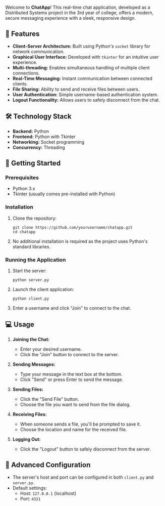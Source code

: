 Welcome to **ChatApp**! This real-time chat application, developed as a Distributed Systems project in the 3rd year of college, offers a modern, secure messaging experience with a sleek, responsive design.

## 🌟 Features

* **Client-Server Architecture:** Built using Python's `socket` library for network communication.
* **Graphical User Interface:** Developed with `tkinter` for an intuitive user experience.
* **Multi-threading:** Enables simultaneous handling of multiple client connections.
* **Real-Time Messaging:** Instant communication between connected clients.
* **File Sharing:** Ability to send and receive files between users.
* **User Authentication:** Simple username-based authentication system.
* **Logout Functionality:** Allows users to safely disconnect from the chat.

## 🛠 Technology Stack

* **Backend:** Python
* **Frontend:** Python with Tkinter
* **Networking:** Socket programming
* **Concurrency:** Threading

## 🚀 Getting Started

### Prerequisites

- Python 3.x
- Tkinter (usually comes pre-installed with Python)

### Installation

1. Clone the repository:
   ```
   git clone https://github.com/yourusername/chatapp.git
   cd chatapp
   ```

2. No additional installation is required as the project uses Python's standard libraries.

### Running the Application

1. Start the server:
   ```
   python server.py
   ```

2. Launch the client application:
   ```
   python client.py
   ```

3. Enter a username and click "Join" to connect to the chat.

## 💻 Usage

1. **Joining the Chat:**
   - Enter your desired username.
   - Click the "Join" button to connect to the server.

2. **Sending Messages:**
   - Type your message in the text box at the bottom.
   - Click "Send" or press Enter to send the message.

3. **Sending Files:**
   - Click the "Send File" button.
   - Choose the file you want to send from the file dialog.

4. **Receiving Files:**
   - When someone sends a file, you'll be prompted to save it.
   - Choose the location and name for the received file.

5. **Logging Out:**
   - Click the "Logout" button to safely disconnect from the server.

## 🔧 Advanced Configuration

- The server's host and port can be configured in both `client.py` and `server.py`.
- Default settings:
  - Host: `127.0.0.1` (localhost)
  - Port: `4321`
